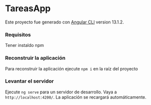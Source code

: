 # TareasApp

Este proyecto fue generado con [Angular CLI](https://github.com/angular/angular-cli) version 13.1.2.

### Requisitos
Tener instaldo npm

### Reconstruir la aplicación
Para reconstruir la aplicación ejecute `npm i` en la raíz del proyecto

### Levantar el servidor

Ejecute `ng serve` para un servidor de desarrollo. Vaya a `http://localhost:4200/`. La aplicación se recargará automáticamente.
